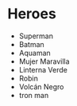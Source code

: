 # Heroes

* Superman
* Batman
* Aquaman
* Mujer Maravilla
* Linterna Verde
* Robin
* Volcán Negro
* tron man
